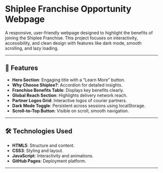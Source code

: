 # Shiplee Franchise Opportunity Webpage

A responsive, user-friendly webpage designed to highlight the benefits of joining the Shiplee Franchise. This project focuses on interactivity, accessibility, and clean design with features like dark mode, smooth scrolling, and lazy loading.

---

## 🚀 Features
- **Hero Section**: Engaging title with a “Learn More” button.
- **Why Choose Shiplee?**: Accordion for detailed insights.
- **Franchise Benefits Table**: Displays key benefits clearly.
- **Global Reach Section**: Highlights delivery network reach.
- **Partner Logos Grid**: Interactive logos of courier partners.
- **Dark Mode Toggle**: Persistent across sessions using localStorage.
- **Scroll-to-Top Button**: Visible on scroll, smooth navigation.

---

## 🛠️ Technologies Used
- **HTML5**: Structure and content.
- **CSS3**: Styling and layout.
- **JavaScript**: Interactivity and animations.
- **GitHub Pages**: Deployment platform.

---

